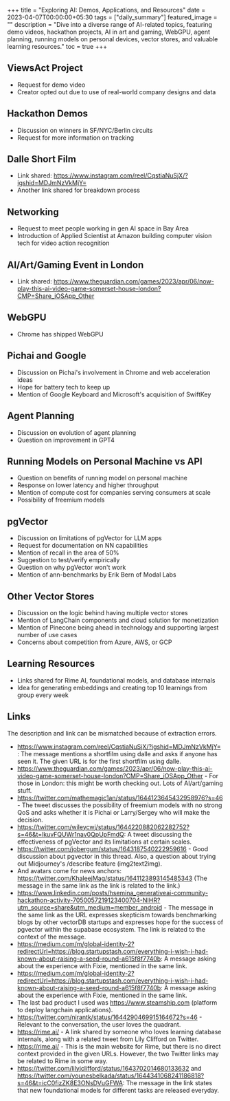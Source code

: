 +++
title =  "Exploring AI: Demos, Applications, and Resources"
date = 2023-04-07T00:00:00+05:30
tags = ["daily_summary"]
featured_image = ""
description = "Dive into a diverse range of AI-related topics, featuring demo videos, hackathon projects, AI in art and gaming, WebGPU, agent planning, running models on personal devices, vector stores, and valuable learning resources."
toc = true
+++

## ViewsAct Project
- Request for demo video
- Creator opted out due to use of real-world company designs and data

## Hackathon Demos
- Discussion on winners in SF/NYC/Berlin circuits
- Request for more information on tracking

## Dalle Short Film
- Link shared: https://www.instagram.com/reel/CqstiaNuSjX/?igshid=MDJmNzVkMjY=
- Another link shared for breakdown process

## Networking
- Request to meet people working in gen AI space in Bay Area
- Introduction of Applied Scientist at Amazon building computer vision tech for video action recognition

## AI/Art/Gaming Event in London
- Link shared: https://www.theguardian.com/games/2023/apr/06/now-play-this-ai-video-game-somerset-house-london?CMP=Share_iOSApp_Other

## WebGPU
- Chrome has shipped WebGPU

## Pichai and Google
- Discussion on Pichai's involvement in Chrome and web acceleration ideas
- Hope for battery tech to keep up
- Mention of Google Keyboard and Microsoft's acquisition of SwiftKey

## Agent Planning
- Discussion on evolution of agent planning
- Question on improvement in GPT4

## Running Models on Personal Machine vs API
- Question on benefits of running model on personal machine
- Response on lower latency and higher throughput
- Mention of compute cost for companies serving consumers at scale
- Possibility of freemium models

## pgVector
- Discussion on limitations of pgVector for LLM apps
- Request for documentation on NN capabilities
- Mention of recall in the area of 50%
- Suggestion to test/verify empirically
- Question on why pgVector won't work
- Mention of ann-benchmarks by Erik Bern of Modal Labs

## Other Vector Stores
- Discussion on the logic behind having multiple vector stores
- Mention of LangChain components and cloud solution for monetization
- Mention of Pinecone being ahead in technology and supporting largest number of use cases
- Concerns about competition from Azure, AWS, or GCP

## Learning Resources
- Links shared for Rime AI, foundational models, and database internals
- Idea for generating embeddings and creating top 10 learnings from group every week

## Links
The description and link can be mismatched because of extraction errors.

- https://www.instagram.com/reel/CqstiaNuSjX/?igshid=MDJmNzVkMjY= : The message mentions a shortfilm using dalle and asks if anyone has seen it. The given URL is for the first shortfilm using dalle.
- https://www.theguardian.com/games/2023/apr/06/now-play-this-ai-video-game-somerset-house-london?CMP=Share_iOSApp_Other - For those in London: this might be worth checking out. Lots of AI/art/gaming stuff.
- https://twitter.com/mathemagic1an/status/1644123645432958976?s=46 - The tweet discusses the possibility of freemium models with no strong QoS and asks whether it is Pichai or Larry/Sergey who will make the decision.
- https://twitter.com/wileycwj/status/1644220882062282752?s=46&t=lkuvFQUWr1nav0QpUpFmdQ: A tweet discussing the effectiveness of pgVector and its limitations at certain scales.
- https://twitter.com/jobergum/status/1643187540222959616 - Good discussion about pgvector in this thread. Also, a question about trying out Midjourney's /describe feature (img2text2img).
- And avatars come for news anchors: https://twitter.com/KhaleejMag/status/1641123893145485343 (The message in the same link as the link is related to the link.)
- https://www.linkedin.com/posts/hsemina_generativeai-community-hackathon-activity-7050057219123400704-NIHR?utm_source=share&utm_medium=member_android - The message in the same link as the URL expresses skepticism towards benchmarking blogs by other vectorDB startups and expresses hope for the success of pgvector within the supabase ecosystem. The link is related to the context of the message.
- https://medium.com/m/global-identity-2?redirectUrl=https://blog.startupstash.com/everything-i-wish-i-had-known-about-raising-a-seed-round-a615f8f7740b: A message asking about the experience with Fixie, mentioned in the same link.
- https://medium.com/m/global-identity-2?redirectUrl=https://blog.startupstash.com/everything-i-wish-i-had-known-about-raising-a-seed-round-a615f8f7740b: A message asking about the experience with Fixie, mentioned in the same link.
- The last bad product I used was https://www.steamship.com (platform to deploy langchain applications).
- https://twitter.com/nirantk/status/1644290469915164672?s=46 - Relevant to the conversation, the user loves the quadrant.
- https://rime.ai/ - A link shared by someone who loves learning database internals, along with a related tweet from Lily Clifford on Twitter.
- https://rime.ai/ - This is the main website for Rime, but there is no direct context provided in the given URLs. However, the two Twitter links may be related to Rime in some way.
- https://twitter.com/lilyjclifford/status/1643702014680133632 and https://twitter.com/younesbelkada/status/1644341068241186818?s=46&t=icC0fizZK8E3ONsDVuGFWA: The message in the link states that new foundational models for different tasks are released everyday.